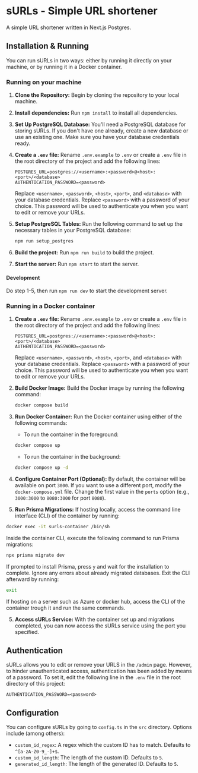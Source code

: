 # sURLs - Simple URL shortener

A simple URL shortener written in Next.js Postgres.

## Installation & Running

You can run sURLs in two ways: either by running it directly on your machine, or
by running it in a Docker container.

### Running on your machine

1. **Clone the Repository:** 
   Begin by cloning the repository to your local machine.

2. **Install dependencies:** 
   Run `npm install` to install all dependencies.

3. **Set Up PostgreSQL Database:** 
   You'll need a PostgreSQL database for storing sURLs. If you don't have one already, create a new database or use an existing one. Make sure you have your database credentials ready.

4. **Create a `.env` file:** 
   Rename `.env.example` to `.env` or create a `.env` file in the root directory of the project and add the following lines:

   ```env
   POSTGRES_URL=postgres://<username>:<password>@<host>:<port>/<database>
   AUTHENTICATION_PASSWORD=<password>
   ```

   Replace `<username>`, `<password>`, `<host>`, `<port>`, and `<database>` with your database credentials. Replace `<password>` with a password of your choice. This password will be used to authenticate you when you want to edit or remove your URLs.

5. **Setup PostgreSQL Tables:** 
   Run the following command to set up the necessary tables in your PostgreSQL database:

   ```bash
   npm run setup_postgres
   ```

6. **Build the project:** 
   Run `npm run build` to build the project.

7. **Start the server:** 
   Run `npm start` to start the server.

#### Development

Do step 1-5, then run `npm run dev` to start the development server.

### Running in a Docker container

1. **Create a `.env` file:** 
   Rename `.env.example` to `.env` or create a `.env` file in the root directory of the project and add the following lines:

   ```env
   POSTGRES_URL=postgres://<username>:<password>@<host>:<port>/<database>
   AUTHENTICATION_PASSWORD=<password>
   ```

   Replace `<username>`, `<password>`, `<host>`, `<port>`, and `<database>` with your database credentials. Replace `<password>` with a password of your choice. This password will be used to authenticate you when you want to edit or remove your URLs.
   
2. **Build Docker Image:** 
   Build the Docker image by running the following command:

   ```bash
   docker compose build
   ```

3. **Run Docker Container:** 
   Run the Docker container using either of the following commands:
   - To run the container in the foreground:
   ```bash
   docker compose up
   ```

   - To run the container in the background:
   ```bash
   docker compose up -d
   ```

4. **Configure Container Port (Optional):** 
   By default, the container will be available on port `3000`. If you want to use a different port, modify the `docker-compose.yml` file. Change the first value in the `ports` option (e.g., `3000:3000` to `8080:3000` for port `8080`).

5. **Run Prisma Migrations:** 
   If hosting locally, access the command line interface (CLI) of the container by running:

```bash
docker exec -it surls-container /bin/sh
```

Inside the container CLI, execute the following command to run Prisma migrations:

```bash
npx prisma migrate dev
```

If prompted to install Prisma, press `y` and wait for the installation to complete. Ignore any errors about already migrated databases. Exit the CLI afterward by running:

```bash
exit
```

If hosting on a server such as Azure or docker hub, access the CLI of the container trough it and run the same commands.

5. **Access sURLs Service:** 
   With the container set up and migrations completed, you can now access the sURLs service using the port you specified.

## Authentication

sURLs allows you to edit or remove your URLS in the `/admin` page. However, to
hinder unauthenticated access, authentication has been added by means of a
password. To set it, edit the following line in the `.env` file in the root directory of this project:
```env
AUTHENTICATION_PASSWORD=<password>
```

## Configuration

You can configure sURLs by going to `config.ts` in the `src` directory. Options
include (among others):

- `custom_id_regex`: A regex which the custom ID has to match. Defaults to
  `^[a-zA-Z0-9_-]+$`.
- `custom_id_length`: The length of the custom ID. Defaults to `5`.
- `generated_id_length`: The length of the generated ID. Defaults to `5`.
